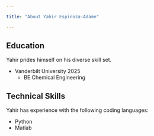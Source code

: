```yaml
---

title: "About Yahir Espinoza-Adame"

---
```


## Education

Yahir prides himself on his diverse skill set. 

* Vanderbilt University 2025
  * BE Chemical Engineering

## Technical Skills

Yahir has experience with the following coding languages:

* Python
* Matlab
